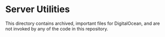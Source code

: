 # Server Utilities

This directory contains archived, important files for DigitalOcean, and are not invoked by any of the code in this repository.